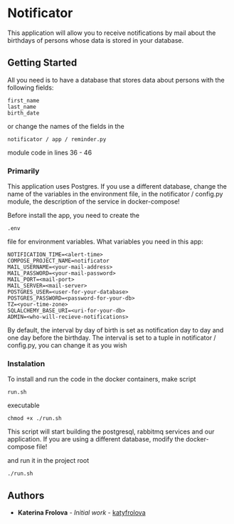 # Notificator


This application will allow you to receive notifications by mail about the birthdays of persons whose data is stored in your database.

## Getting Started


All you need is to have a database that stores data about persons with the following fields:
```
first_name
last_name
birth_date
```
or change the names of the fields in the
```
notificator / app / reminder.py
 ```
module code in lines 36 - 46

### Primarily

This application uses Postgres. If you use a different database, change the name of the variables in the environment file, in the notificator / config.py module, the description of the service in docker-compose!

Before install the app, you need to create the
```
.env
```
file for environment variables. What variables you need in this app:
```
NOTIFICATION_TIME=<alert-time>
COMPOSE_PROJECT_NAME=notificator
MAIL_USERNAME=<your-mail-address>
MAIL_PASSWORD=<your-mail-password>
MAIL_PORT=<mail-port>
MAIL_SERVER=<mail-server>
POSTGRES_USER=<user-for-your-database>
POSTGRES_PASSWORD=<password-for-your-db>
TZ=<your-time-zone>
SQLALCHEMY_BASE_URI=<uri-for-your-db>
ADMIN=<who-will-recieve-notifications>
```
By default, the interval by day of birth is set as notification day to day and one day before the birthday. The interval is set to a tuple in notificator / config.py, you can change it as you wish

### Instalation

To install and run the code in the docker containers,
make script
```
run.sh
```
executable
```
chmod +x ./run.sh
```

This script will start building the postgresql, rabbitmq services and our application. If you are using a different database, modify the docker-compose file!

and run it in the project root
```
./run.sh
```

## Authors

* **Katerina Frolova** - *Initial work* - [katyfrolova](https://github.com/katyfrolova)
